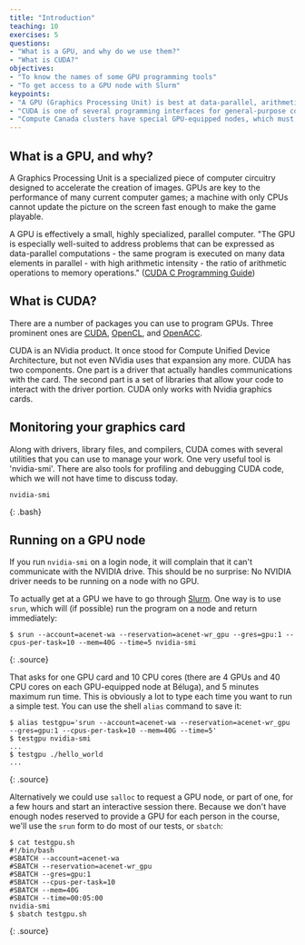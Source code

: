 ```yaml
---
title: "Introduction"
teaching: 10
exercises: 5
questions:
- "What is a GPU, and why do we use them?"
- "What is CUDA?"
objectives:
- "To know the names of some GPU programming tools"
- "To get access to a GPU node with Slurm"
keypoints:
- "A GPU (Graphics Processing Unit) is best at data-parallel, arithmetic-intense calculations"
- "CUDA is one of several programming interfaces for general-purpose computing on GPUs"
- "Compute Canada clusters have special GPU-equipped nodes, which must be requested from the scheduler"
---
```


## What is a GPU, and why?

A Graphics Processing Unit is a specialized piece of computer circuitry
designed to accelerate the creation of images.  GPUs are key to the performance
of many current computer games; a machine with only CPUs cannot update the
picture on the screen fast enough to make the game playable.

A GPU is effectively a small, highly specialized, parallel computer.  "The GPU
is especially well-suited to address problems that can be expressed as
data-parallel computations - the same program is executed on many data elements
in parallel - with high arithmetic intensity - the ratio of arithmetic
operations to memory operations." 
(<a href="https://docs.nvidia.com/cuda/cuda-c-programming-guide/index.html">CUDA
C Programming Guide</a>)

## What is CUDA?

There are a number of packages you can use to program GPUs. 
Three prominent ones are 
<a href="https://developer.nvidia.com/cuda-zone">CUDA</a>,
<a href="https://www.khronos.org/opencl/">OpenCL</a>, and 
<a href="https://www.openacc.org/">OpenACC</a>.

CUDA is an NVidia product. It once stood for Compute Unified Device
Architecture, but not even NVidia uses that expansion any more. CUDA has two
components. One part is a driver that actually handles communications with the
card. The second part is a set of libraries that allow your code to interact
with the driver portion. CUDA only works with Nvidia graphics cards.

## Monitoring your graphics card

Along with drivers, library files, and compilers, CUDA comes with several
utilities that you can use to manage your work. One very useful tool is
'nvidia-smi'.  There are also tools for profiling and debugging CUDA code,
which we will not have time to discuss today.

~~~
nvidia-smi
~~~
{: .bash}

## Running on a GPU node

If you run `nvidia-smi` on a login node, it will complain that it can't
communicate with the NVIDIA drive. This should be no surprise: No NVIDIA driver
needs to be running on a node with no GPU.

To actually get at a GPU we have to go through 
<a href="https://docs.computecanada.ca/wiki/Running_jobs#Interactive_jobs">Slurm</a>.
One way is to use `srun`, which will (if possible) run the 
program on a node and return immediately:

~~~
$ srun --account=acenet-wa --reservation=acenet-wr_gpu --gres=gpu:1 --cpus-per-task=10 --mem=40G --time=5 nvidia-smi
~~~
{: .source}

That asks for one GPU card and 10 CPU cores (there are 4 GPUs and 40 CPU cores
on each GPU-equipped node at Béluga), and 5 minutes maximum run time.  This is
obviously a lot to type each time you want to run a simple test.  You can use
the shell `alias` command to save it:

~~~
$ alias testgpu='srun --account=acenet-wa --reservation=acenet-wr_gpu --gres=gpu:1 --cpus-per-task=10 --mem=40G --time=5'
$ testgpu nvidia-smi
...
$ testgpu ./hello_world
...
~~~
{: .source}

Alternatively we could use `salloc` to request a GPU node, or part of one, for
a few hours and start an interactive session there. Because we don't have
enough nodes reserved to provide a GPU for each person in the course, we'll use
the `srun` form to do most of our tests, or `sbatch`:

~~~
$ cat testgpu.sh
#!/bin/bash
#SBATCH --account=acenet-wa
#SBATCH --reservation=acenet-wr_gpu
#SBATCH --gres=gpu:1
#SBATCH --cpus-per-task=10
#SBATCH --mem=40G
#SBATCH --time=00:05:00
nvidia-smi
$ sbatch testgpu.sh
~~~
{: .source}


